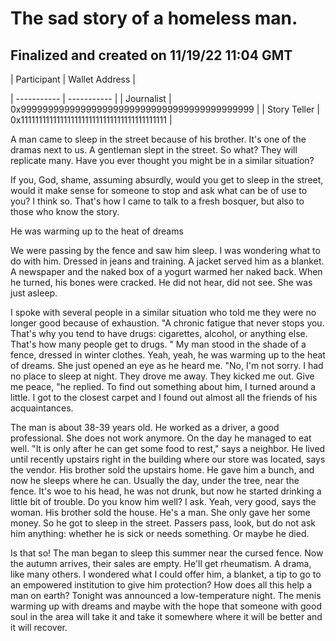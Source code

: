 # **The sad story of a homeless man.**

## Finalized and created on 11/19/22 11:04 GMT

| Participant | Wallet Address |

| ----------- | ----------- |
| Journalist | 0x9999999999999999999999999999999999999999999 |
| Story Teller | 0x11111111111111111111111111111111111111111 |

A man came to sleep in the street because of his brother. It's one of the dramas next to us. A gentleman slept in the street. So what? They will replicate many. Have you ever thought you might be in a similar situation?

If you, God, shame, assuming absurdly, would you get to sleep in the street, would it make sense for someone to stop and ask what can be of use to you? I think so. That's how I came to talk to a fresh bosquer, but also to those who know the story.

He was warming up to the heat of dreams

We were passing by the fence and saw him sleep. I was wondering what to do with him. Dressed in jeans and training. A jacket served him as a blanket. A newspaper and the naked box of a yogurt warmed her naked back. When he turned, his bones were cracked. He did not hear, did not see. She was just asleep.

I spoke with several people in a similar situation who told me they were no longer good because of exhaustion. "A chronic fatigue that never stops you. That's why you tend to have drugs: cigarettes, alcohol, or anything else. That's how many people get to drugs. " My man stood in the shade of a fence, dressed in winter clothes. Yeah, yeah, he was warming up to the heat of dreams. She just opened an eye as he heard me. "No, I'm not sorry. I had no place to sleep at night. They drove me away. They kicked me out. Give me peace, "he replied. To find out something about him, I turned around a little. I got to the closest carpet and I found out almost all the friends of his acquaintances.

The man is about 38-39 years old. He worked as a driver, a good professional. She does not work anymore. On the day he managed to eat well. "It is only after he can get some food to rest," says a neighbor. He lived until recently upstairs right in the building where our store was located, says the vendor. His brother sold the upstairs home. He gave him a bunch, and now he sleeps where he can. Usually the day, under the tree, near the fence. It's woe to his head, he was not drunk, but now he started drinking a little bit of trouble. Do you know him well? I ask. Yeah, very good, says the woman. His brother sold the house. He's a man. She only gave her some money. So he got to sleep in the street. Passers pass, look, but do not ask him anything: whether he is sick or needs something. Or maybe he died.

Is that so! The man began to sleep this summer near the cursed fence. Now the autumn arrives, their sales are empty. He'll get rheumatism. A drama, like many others. I wondered what I could offer him, a blanket, a tip to go to an empowered institution to give him protection? How does all this help a man on earth? Tonight was announced a low-temperature night. The menis warming up with dreams and maybe with the hope that someone with good soul in the area will take it and take it somewhere where it will be better and it will recover.
